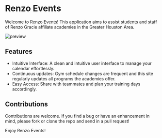 # Renzo Events

Welcome to Renzo Events! This application aims to assist students and staff of Renzo Gracie affiliate academies in the Greater Houston Area. 

![preview](https://elliotweb.dev/renzo_events.jpg)

## Features
* Intuitive Interface: A clean and intuitive user interface to manage your calendar effortlessly.
* Continuous updates: Gym schedule changes are frequent and this site regularly updates all programs the academies offer.
* Easy Access: Share with teammates and plan your training days accordingly.

## Contributions
Contributions are welcome. If you find a bug or have an enhancement in mind, please fork or clone the repo and send in a pull request!

Enjoy Renzo Events!
